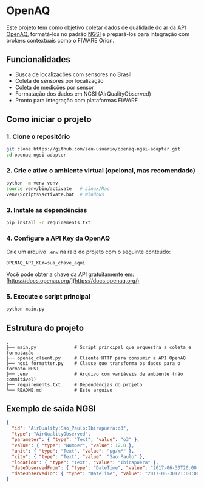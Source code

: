 # OpenAQ  

Este projeto tem como objetivo coletar dados de qualidade do ar da [API OpenAQ](https://docs.openaq.org), formatá-los no padrão [NGSI](https://fiware.github.io/specifications/ngsiv2/latest/) e prepará-los para integração com brokers contextuais como o FIWARE Orion.

## Funcionalidades

- Busca de localizações com sensores no Brasil
- Coleta de sensores por localização
- Coleta de medições por sensor
- Formatação dos dados em NGSI (AirQualityObserved)
- Pronto para integração com plataformas FIWARE

## Como iniciar o projeto

### 1. Clone o repositório

```bash
git clone https://github.com/seu-usuario/openaq-ngsi-adapter.git
cd openaq-ngsi-adapter
````

### 2. Crie e ative o ambiente virtual (opcional, mas recomendado)

```bash
python -m venv venv
source venv/bin/activate   # Linux/Mac
venv\Scripts\activate.bat  # Windows
```

### 3. Instale as dependências

```bash
pip install -r requirements.txt
```

### 4. Configure a API Key da OpenAQ

Crie um arquivo `.env` na raiz do projeto com o seguinte conteúdo:

```env
OPENAQ_API_KEY=sua_chave_aqui
```

Você pode obter a chave da API gratuitamente em: [https://docs.openaq.org/](https://docs.openaq.org/)

### 5. Execute o script principal

```bash
python main.py
```

## Estrutura do projeto

```
.
├── main.py              # Script principal que orquestra a coleta e formatação
├── openaq_client.py     # Cliente HTTP para consumir a API OpenAQ
├── ngsi_formatter.py    # Classe que transforma os dados para o formato NGSI
├── .env                 # Arquivo com variáveis de ambiente (não commitável)
├── requirements.txt     # Dependências do projeto
└── README.md            # Este arquivo
```

## Exemplo de saída NGSI

```json
{
  "id": "AirQuality:Sao_Paulo:Ibirapuera:o3",
  "type": "AirQualityObserved",
  "parameter": { "type": "Text", "value": "o3" },
  "value": { "type": "Number", "value": 12.0 },
  "unit": { "type": "Text", "value": "µg/m³" },
  "city": { "type": "Text", "value": "Sao Paulo" },
  "location": { "type": "Text", "value": "Ibirapuera" },
  "dateObservedFrom": { "type": "DateTime", "value": "2017-06-30T20:00:00-03:00" },
  "dateObservedTo": { "type": "DateTime", "value": "2017-06-30T21:00:00-03:00" }
}
```
